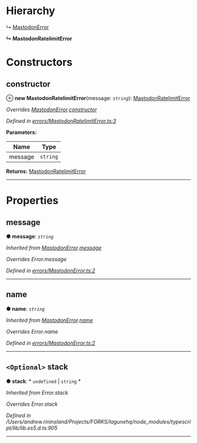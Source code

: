 

# Hierarchy

↳  [MastodonError](_errors_mastodonerror_.mastodonerror.md)

**↳ MastodonRatelimitError**

# Constructors

<a id="constructor"></a>

##  constructor

⊕ **new MastodonRatelimitError**(message: *`string`*): [MastodonRatelimitError](_errors_mastodonratelimiterror_.mastodonratelimiterror.md)

*Overrides [MastodonError](_errors_mastodonerror_.mastodonerror.md).[constructor](_errors_mastodonerror_.mastodonerror.md#constructor)*

*Defined in [errors/MastodonRatelimitError.ts:3](https://github.com/aendrew/core/blob/a43c578/src/errors/MastodonRatelimitError.ts#L3)*

**Parameters:**

| Name | Type |
| ------ | ------ |
| message | `string` |

**Returns:** [MastodonRatelimitError](_errors_mastodonratelimiterror_.mastodonratelimiterror.md)

___

# Properties

<a id="message"></a>

##  message

**● message**: *`string`*

*Inherited from [MastodonError](_errors_mastodonerror_.mastodonerror.md).[message](_errors_mastodonerror_.mastodonerror.md#message)*

*Overrides Error.message*

*Defined in [errors/MastodonError.ts:2](https://github.com/aendrew/core/blob/a43c578/src/errors/MastodonError.ts#L2)*

___
<a id="name"></a>

##  name

**● name**: *`string`*

*Inherited from [MastodonError](_errors_mastodonerror_.mastodonerror.md).[name](_errors_mastodonerror_.mastodonerror.md#name)*

*Overrides Error.name*

*Defined in [errors/MastodonError.ts:2](https://github.com/aendrew/core/blob/a43c578/src/errors/MastodonError.ts#L2)*

___
<a id="stack"></a>

## `<Optional>` stack

**● stack**: * `undefined` &#124; `string`
*

*Inherited from Error.stack*

*Overrides Error.stack*

*Defined in /Users/andrew.rininsland/Projects/FORKS/lagunehq/node_modules/typescript/lib/lib.es5.d.ts:905*

___

